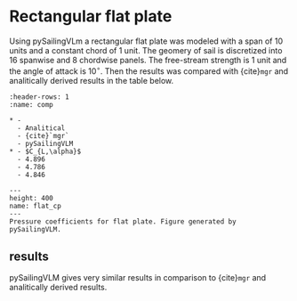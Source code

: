 # Rectangular flat plate
Using pySailingVLm a rectangular flat plate was modeled with a span of 10 units and a constant chord of 1 unit. The geomery of sail is discretized into 16 spanwise and 8 chordwise panels. The free-stream strength is 1 unit and the angle of attack is $10^\circ$. Then the results was compared with {cite}`mgr` and analitically derived results in the table below.


```{list-table} Results from pySailingVLM code of the rectangular flat plate.
:header-rows: 1
:name: comp

* -
  - Analitical
  - {cite}`mgr`
  - pySailingVLM
* - $C_{L,\alpha}$
  - 4.896
  - 4.786
  - 4.846
```


```{figure} ../../figures/flat_cp.png
---
height: 400
name: flat_cp
---
Pressure coefficients for flat plate. Figure generated by pySailingVLM.
```

## results
pySailingVLM gives very similar results in comparison to {cite}`mgr` and analitically derived results. 
